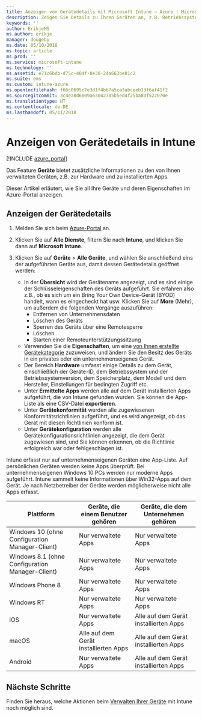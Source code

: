 ```yaml
---
title: Anzeigen von Gerätedetails mit Microsoft Intune – Azure | Microsoft-Dokumentation
description: Zeigen Sie Details zu Ihren Geräten an, z.B. Betriebssystem, Speicherplatz, Hersteller und Modell. Mit Microsoft Intune in Azure können Sie eine Liste der installierten Apps abrufen, Konformitätsrichtlinien überprüfen und TeamViewer einrichten. Die Vorgehensweise ähnelt der Anzeige des Bestands der Geräte, die Sie verwalten.
keywords: ''
author: ErikjeMS
ms.author: erikje
manager: dougeby
ms.date: 05/10/2018
ms.topic: article
ms.prod: ''
ms.service: microsoft-intune
ms.technology: ''
ms.assetid: e71c6bdb-d75c-404f-8e38-24a663be81c2
ms.suite: ems
ms.custom: intune-azure
ms.openlocfilehash: f66c0695c7e3d1f4bb7a5ca3abceeb13f6af41f2
ms.sourcegitcommit: 3c4ea8d6809a63042705b5ed4f25ba80f522070e
ms.translationtype: HT
ms.contentlocale: de-DE
ms.lasthandoff: 05/11/2018
---
```

# <a name="see-device-details-in-intune"></a>Anzeigen von Gerätedetails in Intune

[!INCLUDE [azure_portal](./includes/azure_portal.md)]

Das Feature **Geräte** bietet zusätzliche Informationen zu den von Ihnen verwalteten Geräten, z.B. zur Hardware und zu installierten Apps.

Dieser Artikel erläutert, wie Sie all Ihre Geräte und deren Eigenschaften im Azure-Portal anzeigen.

## <a name="view-the-device-details"></a>Anzeigen der Gerätedetails

1. Melden Sie sich beim [Azure-Portal](https://portal.azure.com) an.
2. Klicken Sie auf **Alle Dienste**, filtern Sie nach **Intune**, und klicken Sie dann auf **Microsoft Intune**.
3. Klicken Sie auf **Geräte** > **Alle Geräte**, und wählen Sie anschließend eins der aufgeführten Geräte aus, damit dessen Gerätedetails geöffnet werden:

   - In der **Übersicht** wird der Gerätename angezeigt, und es sind einige der Schlüsseleigenschaften des Geräts aufgeführt. Sie erfahren also z.B., ob es sich um ein Bring Your Own Device-Gerät (BYOD) handelt, wann es eingecheckt hat usw. Klicken Sie auf **More** (Mehr), um außerdem die folgenden Vorgänge auszuführen:
     - Entfernen von Unternehmensdaten
     - Löschen des Geräts
     - Sperren des Geräts über eine Remotesperre
     - Löschen
     - Starten einer Remoteunterstützungssitzung
   - Verwenden Sie die **Eigenschaften**, um eine [von Ihnen erstellte Gerätekategorie](device-group-mapping.md) zuzuweisen, und ändern Sie den Besitz des Geräts in ein privates oder ein unternehmenseigenes Gerät.
   - Der Bereich **Hardware** umfasst einige Details zu dem Gerät, einschließlich der Geräte-ID, dem Betriebssystem und der Betriebssystemversion, dem Speicherplatz, dem Modell und dem Hersteller, Einstellungen für bedingten Zugriff etc.
   - Unter **Ermittelte Apps** werden alle auf dem Gerät installierten Apps aufgeführt, die von Intune gefunden wurden. Sie können die App-Liste als eine CSV-Datei **exportieren**.
   - Unter **Gerätekonformität** werden alle zugewiesenen Konformitätsrichtlinien aufgeführt, und es wird angezeigt, ob das Gerät mit diesen Richtlinien konform ist.
   - Unter **Gerätekonfiguration** werden alle Gerätekonfigurationsrichtlinien angezeigt, die dem Gerät zugewiesen sind, und Sie können erkennen, ob die Richtlinie erfolgreich war oder fehlgeschlagen ist.

Intune erfasst nur auf unternehmenseigenen Geräten eine App-Liste. Auf persönlichen Geräten werden keine Apps überprüft. Bei unternehmenseigenen Windows 10 PCs werden nur moderne Apps aufgeführt. Intune sammelt keine Informationen über Win32-Apps auf dem Gerät. Je nach Netzbetreiber der Geräte werden möglicherweise nicht alle Apps erfasst.

|Plattform|Geräte, die einem Benutzer gehören|Geräte, die dem Unternehmen gehören|  
|--------------|---------------------------------|--------------------------------|  
|Windows 10 (ohne Configuration Manager-Client)|Nur verwaltete Apps|Nur verwaltete Apps|
|Windows 8.1 (ohne Configuration Manager-Client)|Nur verwaltete Apps|Nur verwaltete Apps|  
|Windows Phone 8|Nur verwaltete Apps|Nur verwaltete Apps|  
|Windows RT|Nur verwaltete Apps|Nur verwaltete Apps|  
|iOS|Nur verwaltete Apps|Alle auf dem Gerät installierten Apps|
|macOS|Alle auf dem Gerät installierten Apps|Alle auf dem Gerät installierten Apps|  
|Android|Nur verwaltete Apps|Alle auf dem Gerät installierten Apps|  

## <a name="next-steps"></a>Nächste Schritte
Finden Sie heraus, welche Aktionen beim [Verwalten Ihrer Geräte](device-management.md) mit Intune noch möglich sind.